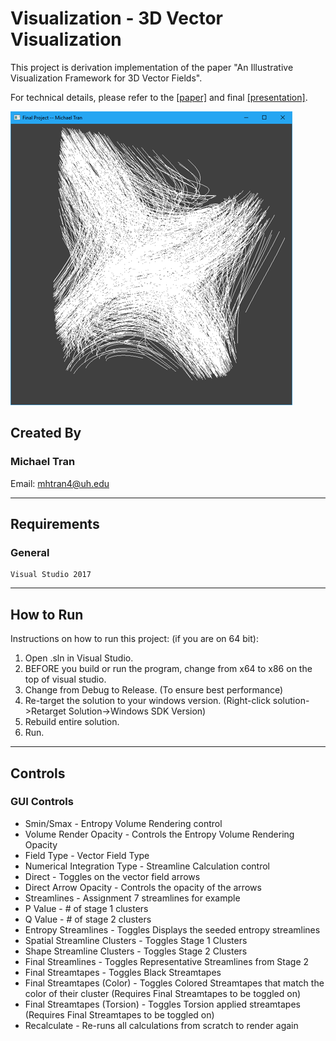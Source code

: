 # Visualization - 3D Vector Visualization

This project is derivation implementation of the paper "An Illustrative Visualization Framework for 3D Vector Fields".

For technical details, please refer to the [[paper]](https://github.com/michaeltran/V-3D-Vector-Visualization/blob/master/Final%20Project%20Report.pdf) and final [[presentation]](https://github.com/michaeltran/V-3D-Vector-Visualization/blob/master/Final%20Project%20Slides.pdf).

![Seed](https://github.com/michaeltran/V-3D-Vector-Visualization/blob/master/Pictures/seed.png)

## Created By

### Michael Tran

Email: mhtran4@uh.edu

---

## Requirements

### General

```Rich Text Format
Visual Studio 2017
```

---

## How to Run

Instructions on how to run this project: (if you are on 64 bit):

1. Open .sln in Visual Studio.
2. BEFORE you build or run the program, change from x64 to x86 on the top of visual studio.
3. Change from Debug to Release. (To ensure best performance)
4. Re-target the solution to your windows version. (Right-click solution->Retarget Solution->Windows SDK Version)
5. Rebuild entire solution.
6. Run.

---

## Controls

### GUI Controls

* Smin/Smax - Entropy Volume Rendering control
* Volume Render Opacity - Controls the Entropy Volume Rendering Opacity
* Field Type - Vector Field Type
* Numerical Integration Type - Streamline Calculation control
* Direct - Toggles on the vector field arrows
* Direct Arrow Opacity - Controls the opacity of the arrows
* Streamlines - Assignment 7 streamlines for example
* P Value - # of stage 1 clusters
* Q Value - # of stage 2 clusters
* Entropy Streamlines - Toggles Displays the seeded entropy streamlines
* Spatial Streamline Clusters - Toggles Stage 1 Clusters
* Shape Streamline Clusters - Toggles Stage 2 Clusters
* Final Streamlines - Toggles Representative Streamlines from Stage 2
* Final Streamtapes - Toggles Black Streamtapes
* Final Streamtapes (Color) - Toggles Colored Streamtapes that match the color of their cluster (Requires Final Streamtapes to be toggled on)
* Final Streamtapes (Torsion) - Toggles Torsion applied streamtapes (Requires Final Streamtapes to be toggled on)
* Recalculate - Re-runs all calculations from scratch to render again